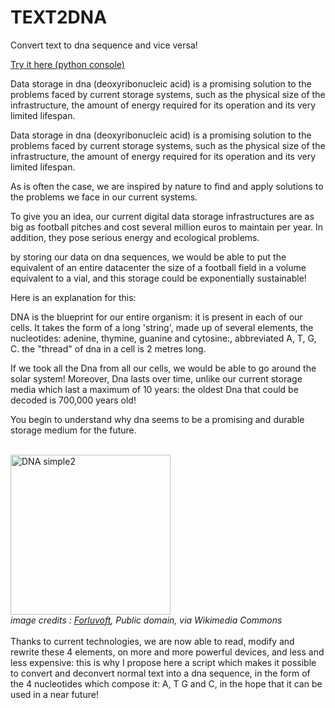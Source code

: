 # TEXT2DNA
Convert text to dna sequence and vice versa!

<a href='http://main.st4lwolf.org/tools/dna'>Try it here (python console)</a>

Data storage in dna (deoxyribonucleic acid) is a promising solution to the problems faced by current storage systems, such as the physical size of the infrastructure, the amount of energy required for its operation and its very limited lifespan.

Data storage in dna (deoxyribonucleic acid) is a promising solution to the problems faced by current storage systems, such as the physical size of the infrastructure, the amount of energy required for its operation and its very limited lifespan.

As is often the case, we are inspired by nature to find and apply solutions to the problems we face in our current systems.

To give you an idea, our current digital data storage infrastructures are as big as football pitches and cost several million euros to maintain per year. In addition, they pose serious energy and ecological problems.

by storing our data on dna sequences, we would be able to put the equivalent of an entire datacenter the size of a football field in a volume equivalent to a vial, and this storage could be exponentially sustainable! 

Here is an explanation for this:

DNA is the blueprint for our entire organism: it is present in each of our cells. It takes the form of a long 'string', made up of several elements, the nucleotides: adenine, thymine, guanine and cytosine:, abbreviated A, T, G, C. the "thread" of dna in a cell is 2 metres long. 

If we took all the Dna from all our cells, we would be able to go around the solar system! Moreover, Dna lasts over time, unlike our current storage media which last a maximum of 10 years: the oldest Dna that could be decoded is 700,000 years old!

You begin to understand why dna seems to be a promising and durable storage medium for the future.


<br>
<a title="Forluvoft, Public domain, via Wikimedia Commons" href="https://commons.wikimedia.org/wiki/File:DNA_simple2.svg"><img width="256" alt="DNA simple2" src="https://upload.wikimedia.org/wikipedia/commons/thumb/f/fe/DNA_simple2.svg/256px-DNA_simple2.svg.png"></a>
<br><i>image credits : <a href="https://commons.wikimedia.org/wiki/File:DNA_simple2.svg">Forluvoft</a>, Public domain, via Wikimedia Commons</i><br>
<br>
Thanks to current technologies, we are now able to read, modify and rewrite these 4 elements, on more and more powerful devices, and less and less expensive: this is why I propose here a script which makes it possible to convert and deconvert normal text into a dna sequence, in the form of the 4 nucleotides which compose it: A, T G and C, in the hope that it can be used in a near future!
